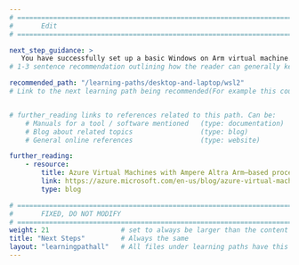 ```yaml
---
# ================================================================================
#       Edit
# ================================================================================

next_step_guidance: >
   You have successfully set up a basic Windows on Arm virtual machine. You might be interested in how to setup and use the Windows Subsystem for Linux (WSL) on Arm computers.
# 1-3 sentence recommendation outlining how the reader can generally keep learning about these topics, and a specific explanation of why the next step is being recommended.

recommended_path: "/learning-paths/desktop-and-laptop/wsl2"
# Link to the next learning path being recommended(For example this could be /learning-paths/server-and-cloud/mongodb).


# further_reading links to references related to this path. Can be:
    # Manuals for a tool / software mentioned   (type: documentation)
    # Blog about related topics                 (type: blog)
    # General online references                 (type: website) 

further_reading:
    - resource:
        title: Azure Virtual Machines with Ampere Altra Arm–based processors
        link: https://azure.microsoft.com/en-us/blog/azure-virtual-machines-with-ampere-altra-arm-based-processors-generally-available/
        type: blog

# ================================================================================
#       FIXED, DO NOT MODIFY
# ================================================================================
weight: 21                  # set to always be larger than the content in this path, and one more than 'review'
title: "Next Steps"         # Always the same
layout: "learningpathall"   # All files under learning paths have this same wrapper
---
```

